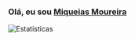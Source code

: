 ### Olá, eu sou [ Miqueias Moureira ](https://github.com/miqueias-moureira)

![ Estatísticas ](https://github-readme-stats.vercel.app/api?username=miqueias-moureira&show_icons=true&theme=radical)

<!--
**miqueias-moureira/miqueias-moureira** is a ✨ _special_ ✨ repository because its `README.md` (this file) appears on your GitHub profile.

Here are some ideas to get you started:

- 🔭 I’m currently working on ...
- 🌱 I’m currently learning ...
- 👯 I’m looking to collaborate on ...
- 🤔 I’m looking for help with ...
- 💬 Ask me about ...
- 📫 How to reach me: ...
- 😄 Pronouns: ...
- ⚡ Fun fact: ...
-->

